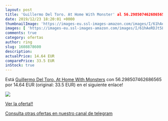 ```yaml
---
layout: post
title: 'Guillermo Del Toro. At Home With Monster' al 56.298507462686565 % de descuento
date: 2019/12/23 18:20:01 +0000
thumbnailImage: 'https://images-eu.ssl-images-amazon.com/images/I/61hAeRDJt5L._SL200_.jpg'
images: [ 'https://images-eu.ssl-images-amazon.com/images/I/61hAeRDJt5L._SL200_.jpg' ]
comments: true
category: ofertas
author: ring
slug: 1608878600
description:
actualPrice: 14.64 EUR
comparePrice: 33.5 EUR
inStock: true
---
```


Está [Guillermo Del Toro. At Home With Monsters](https://www.amazon.com/dp/1608878600/?tag=redken08-20) con 56.298507462686565 por 14.64 EUR (original: 33.5 EUR) en el siguiente enlace!

[![](https://images-eu.ssl-images-amazon.com/images/I/61hAeRDJt5L._SL200_.jpg)](https://www.amazon.com/dp/1608878600/?tag=redken08-20)

[Ver la oferta!!](https://www.amazon.com/dp/1608878600/?tag=redken08-20)

[Consulta otras ofertas en nuestro canal de telegram](https://t.me/s/ofertas25)
